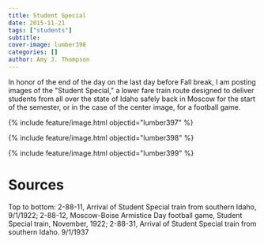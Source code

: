 ```yaml
---
title: Student Special
date: 2015-11-21
tags: ["students"]
subtitle: 
cover-image: lumber398
categories: []
author: Amy J. Thompson
---
```


In honor of the end of the day on the last day before Fall break, I am posting images of the "Student Special," a lower fare train route designed to deliver students from all over the state of Idaho safely back in Moscow for the start of the semester, or in the case of the center image, for a football game.

{% include feature/image.html objectid="lumber397" %}

{% include feature/image.html objectid="lumber398" %}

{% include feature/image.html objectid="lumber399" %}

# Sources

Top to bottom: 2-88-11, Arrival of Student Special train from southern Idaho, 9/1/1922; 2-88-12, Moscow-Boise Armistice Day football game, Student Special train, November, 1922; 2-88-31, Arrival of Student Special train from southern Idaho. 9/1/1937